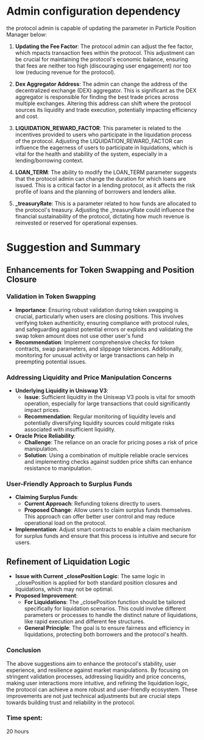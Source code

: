 # Admin configuration dependency

the protocol admin is capable of updating the parameter in Particle Position Manager below:

1. **Updating the Fee Factor**: The protocol admin can adjust the fee factor, which mpacts transaction fees within the protocol. This adjustment can be crucial for maintaining the protocol's economic balance, ensuring that fees are neither too high (discouraging user engagement) nor too low (reducing revenue for the protocol).

2. **Dex Aggregator Address**: The admin can change the address of the decentralized exchange (DEX) aggregator. This is significant as the DEX aggregator is responsible for finding the best trade prices across multiple exchanges. Altering this address can shift where the protocol sources its liquidity and trade execution, potentially impacting efficiency and cost.

3. **LIQUIDATION_REWARD_FACTOR**: This parameter is related to the incentives provided to users who participate in the liquidation process of the protocol. Adjusting the LIQUIDATION_REWARD_FACTOR can influence the eagerness of users to participate in liquidations, which is vital for the health and stability of the system, especially in a lending/borrowing context.

4. **LOAN_TERM**: The ability to modify the LOAN_TERM parameter suggests that the protocol admin can change the duration for which loans are issued. This is a critical factor in a lending protocol, as it affects the risk profile of loans and the planning of borrowers and lenders alike.

5. **_treasuryRate**: This is a parameter related to how funds are allocated to the protocol's treasury. Adjusting the _treasuryRate could influence the financial sustainability of the protocol, dictating how much revenue is reinvested or reserved for operational expenses.

# Suggestion and Summary

## Enhancements for Token Swapping and Position Closure

### Validation in Token Swapping
- **Importance**: Ensuring robust validation during token swapping is crucial, particularly when users are closing positions. This involves verifying token authenticity, ensuring compliance with protocol rules, and safeguarding against potential errors or exploits and validating the swap token amount does not use other user's fund
- **Recommendation**: Implement comprehensive checks for token contracts, swap parameters, and slippage tolerances. Additionally, monitoring for unusual activity or large transactions can help in preempting potential issues.

### Addressing Liquidity and Price Manipulation Concerns
- **Underlying Liquidity in Uniswap V3**: 
  - **Issue**: Sufficient liquidity in the Uniswap V3 pools is vital for smooth operation, especially for large transactions that could significantly impact prices.
  - **Recommendation**: Regular monitoring of liquidity levels and potentially diversifying liquidity sources could mitigate risks associated with insufficient liquidity.
- **Oracle Price Reliability**: 
  - **Challenge**: The reliance on an oracle for pricing poses a risk of price manipulation.
  - **Solution**: Using a combination of multiple reliable oracle services and implementing checks against sudden price shifts can enhance resistance to manipulation.

### User-Friendly Approach to Surplus Funds
- **Claiming Surplus Funds**: 
  - **Current Approach**: Refunding tokens directly to users.
  - **Proposed Change**: Allow users to claim surplus funds themselves. This approach can offer better user control and may reduce operational load on the protocol.
- **Implementation**: Adjust smart contracts to enable a claim mechanism for surplus funds and ensure that this process is intuitive and secure for users.

## Refinement of Liquidation Logic
- **Issue with Current _closePosition Logic**: The same logic in _closePosition is applied for both standard position closures and liquidations, which may not be optimal.
- **Proposed Improvement**: 
  - **For Liquidations**: The _closePosition function should be tailored specifically for liquidation scenarios. This could involve different parameters or processes to handle the distinct nature of liquidations, like rapid execution and different fee structures.
  - **General Principle**: The goal is to ensure fairness and efficiency in liquidations, protecting both borrowers and the protocol's health.

### Conclusion
The above suggestions aim to enhance the protocol's stability, user experience, and resilience against market manipulations. By focusing on stringent validation processes, addressing liquidity and price concerns, making user interactions more intuitive, and refining the liquidation logic, the protocol can achieve a more robust and user-friendly ecosystem. These improvements are not just technical adjustments but are crucial steps towards building trust and reliability in the protocol.



### Time spent:
20 hours